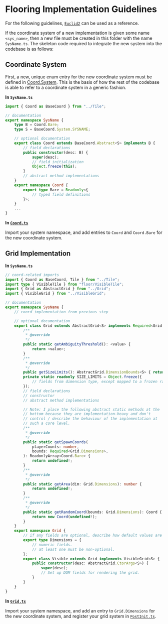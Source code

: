 
# Flooring Implementation Guidelines

For the following guidelines, [`Euclid2`](./Euclid2.ts) can be used as a reference.

If the coordinate system of a new implementation is given some name `<sys_name>`, then a new file must be created in this folder with the name `SysName.ts`. The skeleton code required to integrate the new system into the codebase is as follows:

## Coordinate System

First, a new, unique enum entry for the new coordinate system must be defined in [Coord.System](../Coord.ts). This is the basis of how the rest of the codebase is able to refer to a coordinate system in a generic fashion.

**In `SysName.ts`**

```typescript
import { Coord as BaseCoord } from "../Tile";

// documentation
export namespace SysName {
    type B = Coord.Bare;
    type S = BaseCoord.System.SYSNAME;

    // optional documentation
    export class Coord extends BaseCoord.Abstract<S> implements B {
        // field declarations
        public constructor(desc: B) {
            super(desc);
            // field initialization
            Object.freeze(this);
        }
        // abstract method implementations
    }
    export namespace Coord {
        export type Bare = Readonly<{
            // typed field definitions
        }>;
    }
    ...
}
```

**In [`Coord.ts`](../Coord.ts)**

Import your system namespace, and add entries to `Coord` and `Coord.Bare` for the new coordinate system.

## Grid Implementation

**In `SysName.ts`**

```typescript
// coord-related imports
import { Coord as BaseCoord, Tile } from "../Tile";
import type { VisibleTile } from "floor/VisibleTile";
import { Grid as AbstractGrid } from "../Grid";
import { VisibleGrid } from "../VisibleGrid";

// documentation
export namespace SysName {
    // coord implementation from previous step

    // optional documentation
    export class Grid extends AbstractGrid<S> implements Required<Grid.Dimensions> {
        /**
         * @override
         */
        public static getAmbiguityThreshold(): <value> {
            return <value>;
        }
        /**
         * @override
         */
        public getSizeLimits(): AbstractGrid.DimensionBounds<S> { return this.SIZE_LIMITS; }
        private static readonly SIZE_LIMITS = Object.freeze({
            // fields from dimension type, except mapped to a frozen range description.
        });
        // field declarations
        // constructor
        // abstract method implementations

        // Note: I place the following abstract static methods at the
        // bottom because they are implementation-heavy and don't
        // control / describe the behaviour of the implementation at
        // such a core level.
        /**
         * @override
         */
        public static getSpawnCoords(
            playerCounts: number,
            bounds: Required<Grid.Dimensions>,
        ): ReadonlyArray<Coord.Bare> {
            return undefined!;
        }
        /**
         * @override
         */
        public static getArea(dim: Grid.Dimensions): number {
            return undefined!;
        }
        /**
         * @override
         */
        public static getRandomCoord(bounds: Grid.Dimensions): Coord {
            return new Coord(undefined!);
        }
    }
    export namespace Grid {
        // if any fields are optional, describe how default values are chosen here.
        export type Dimensions = {
            // numeric fields.
            // at least one must be non-optional.
        };
        export class Visible extends Grid implements VisibleGrid<S> {
            public constructor(desc: AbstractGrid.CtorArgs<S>) {
                super(desc);
                // Set up DOM fields for rendering the grid.
            }
        }
    }
}
```

**In [`Grid.ts`](../Grid.ts)**

Import your system namespace, and add an entry to `Grid.Dimensions` for the new coordinate system, and register your grid system in [`PostInit.ts`](/src/base/game/PostInit.ts).
